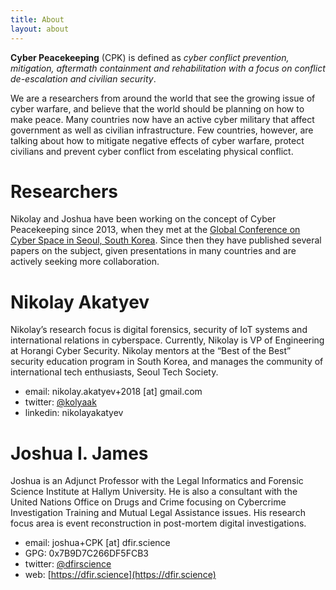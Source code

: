 ```yaml
---
title: About
layout: about
---
```


<strong>Cyber Peacekeeping</strong> (CPK) is defined as *cyber conflict prevention, mitigation, aftermath containment and rehabilitation with a focus on conflict de-escalation and civilian security*.

We are a researchers from around the world that see the growing issue of cyber warfare, and believe that the world should be planning on how to make peace. Many countries now have an active cyber military that affect government as well as civilian infrastructure. Few countries, however, are talking about how to mitigate negative effects of cyber warfare, protect civilians and prevent cyber conflict from escelating physical conflict.

# Researchers
Nikolay and Joshua have been working on the concept of Cyber Peacekeeping since 2013, when they met at the [Global Conference on Cyber Space in Seoul, South Korea](https://www.gccs2015.com/seoul-17-18-october-2013). Since then they have published several papers on the subject, given presentations in many countries and are actively seeking more collaboration.

# Nikolay Akatyev
Nikolay’s research focus is digital forensics, security of IoT systems and international relations in cyberspace. Currently, Nikolay is VP of Engineering at Horangi Cyber Security. Nikolay mentors at the “Best of the Best” security education program in South Korea, and manages the community of international tech enthusiasts, Seoul Tech Society.

* email: nikolay.akatyev+2018 [at] gmail.com
* twitter: [@kolyaak](https://twitter.com/kolyaak)
* linkedin: nikolayakatyev

# Joshua I. James
Joshua is an Adjunct Professor with the Legal Informatics and Forensic Science Institute at Hallym University. He is also a consultant with the United Nations Office on Drugs and Crime focusing on Cybercrime Investigation Training and Mutual Legal Assistance issues. His research focus area is event reconstruction in post-mortem digital investigations.

* email: joshua+CPK [at] dfir.science
* GPG: 0x7B9D7C266DF5FCB3
* twitter: [@dfirscience](https://twitter.com/dfirscience)
* web: [https://dfir.science](https://dfir.science)
